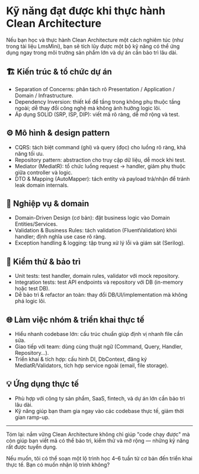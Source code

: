 ﻿# Kỹ năng đạt được khi thực hành Clean Architecture

Nếu bạn học và thực hành Clean Architecture một cách nghiêm túc (như trong tài liệu LmsMini), bạn sẽ tích lũy được một bộ kỹ năng có thể ứng dụng ngay trong môi trường sản phẩm lớn và dự án cần bảo trì lâu dài.

## 🏗️ Kiến trúc & tổ chức dự án
- Separation of Concerns: phân tách rõ Presentation / Application / Domain / Infrastructure.
- Dependency Inversion: thiết kế để tầng trong không phụ thuộc tầng ngoài; dễ thay đổi công nghệ mà không ảnh hưởng logic lõi.
- Áp dụng SOLID (SRP, ISP, DIP): viết mã rõ ràng, dễ mở rộng và test.

## ⚙️ Mô hình & design pattern
- CQRS: tách biệt command (ghi) và query (đọc) cho luồng rõ ràng, khả năng tối ưu.
- Repository pattern: abstraction cho truy cập dữ liệu, dễ mock khi test.
- Mediator (MediatR): tổ chức luồng request → handler, giảm phụ thuộc giữa controller và logic.
- DTO & Mapping (AutoMapper): tách entity và payload trả/nhận để tránh leak domain internals.

## 🧠 Nghiệp vụ & domain
- Domain-Driven Design (cơ bản): đặt business logic vào Domain Entities/Services.
- Validation & Business Rules: tách validation (FluentValidation) khỏi handler; định nghĩa use case rõ ràng.
- Exception handling & logging: tập trung xử lý lỗi và giám sát (Serilog).

## 🧪 Kiểm thử & bảo trì
- Unit tests: test handler, domain rules, validator với mock repository.
- Integration tests: test API endpoints và repository với DB (in-memory hoặc test DB).
- Dễ bảo trì & refactor an toàn: thay đổi DB/UI/implementation mà không phá logic lõi.

## 🌐 Làm việc nhóm & triển khai thực tế
- Hiểu nhanh codebase lớn: cấu trúc chuẩn giúp định vị nhanh file cần sửa.
- Giao tiếp với team: dùng cùng thuật ngữ (Command, Query, Handler, Repository…).
- Triển khai & tích hợp: cấu hình DI, DbContext, đăng ký MediatR/Validators, tích hợp service ngoài (email, file storage).

## 💡 Ứng dụng thực tế
- Phù hợp với công ty sản phẩm, SaaS, fintech, và dự án lớn cần bảo trì lâu dài.
- Kỹ năng giúp bạn tham gia ngay vào các codebase thực tế, giảm thời gian ramp-up.

---

Tóm lại: nắm vững Clean Architecture không chỉ giúp "code chạy được" mà còn giúp bạn viết mã có thể bảo trì, kiểm thử và mở rộng — những kỹ năng rất được tuyển dụng.

Nếu muốn, tôi có thể soạn một lộ trình học 4–6 tuần từ cơ bản đến triển khai thực tế. Bạn có muốn nhận lộ trình không?